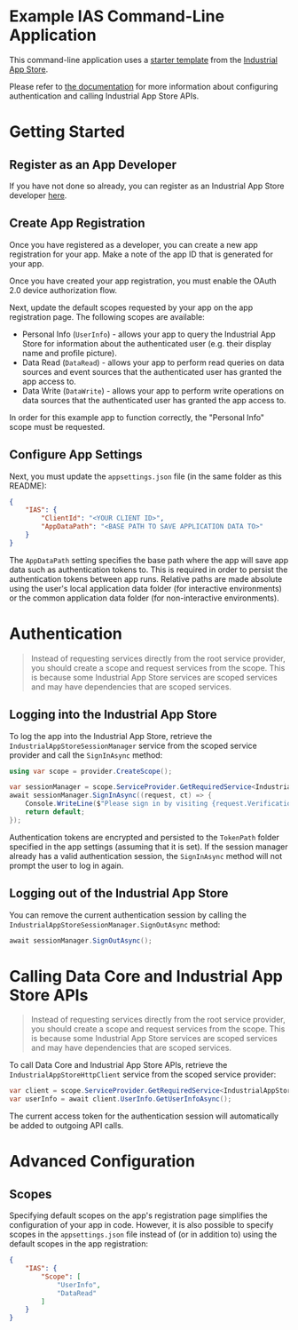 ﻿# Example IAS Command-Line Application

This command-line application uses a [starter template](https://github.com/intelligentplant/IndustrialAppStore.ClientTools.DotNet) from the [Industrial App Store](https://appstore.intelligentplant.com).

Please refer to [the documentation](https://github.com/intelligentplant/IndustrialAppStore.ClientTools.DotNet/blob/main/src/IntelligentPlant.IndustrialAppStore.CommandLine/README.md) for more information about configuring authentication and calling Industrial App Store APIs.

# Getting Started

## Register as an App Developer

If you have not done so already, you can register as an Industrial App Store developer [here](https://appstore.intelligentplant.com/Developer/RegisterDeveloper).


## Create App Registration

Once you have registered as a developer, you can create a new app registration for your app. Make a note of the app ID that is generated for your app. 

Once you have created your app registration, you must enable the OAuth 2.0 device authorization flow.

Next, update the default scopes requested by your app on the app registration page. The following scopes are available:

- Personal Info (`UserInfo`) - allows your app to query the Industrial App Store for information about the authenticated user (e.g. their display name and profile picture).
- Data Read (`DataRead`) - allows your app to perform read queries on data sources and event sources that the authenticated user has granted the app access to.
- Data Write (`DataWrite`) - allows your app to perform write operations on data sources that the authenticated user has granted the app access to.

In order for this example app to function correctly, the "Personal Info" scope must be requested.


## Configure App Settings

Next, you must update the `appsettings.json` file (in the same folder as this README):

```json
{
    "IAS": {
        "ClientId": "<YOUR CLIENT ID>",
        "AppDataPath": "<BASE PATH TO SAVE APPLICATION DATA TO>"
    }
}
```

The `AppDataPath` setting specifies the base path where the app will save app data such as authentication tokens to. This is required in order to persist the authentication tokens between app runs. Relative paths are made absolute using the user's local application data folder (for interactive environments) or the common application data folder (for non-interactive environments).


# Authentication

> Instead of requesting services directly from the root service provider, you should create a scope and request services from the scope. This is because some Industrial App Store services are scoped services and may have dependencies that are scoped services.

## Logging into the Industrial App Store

To log the app into the Industrial App Store, retrieve the `IndustrialAppStoreSessionManager` service from the scoped service provider and call the `SignInAsync` method:

```csharp
using var scope = provider.CreateScope();

var sessionManager = scope.ServiceProvider.GetRequiredService<IndustrialAppStoreSessionManager>();
await sessionManager.SignInAsync((request, ct) => {
    Console.WriteLine($"Please sign in by visiting {request.VerificationUri} and entering the following code: {request.UserCode}");
    return default;
});
```

Authentication tokens are encrypted and persisted to the `TokenPath` folder specified in the app settings (assuming that it is set). If the session manager already has a valid authentication session, the `SignInAsync` method will not prompt the user to log in again.


## Logging out of the Industrial App Store

You can remove the current authentication session by calling the `IndustrialAppStoreSessionManager.SignOutAsync` method:

```csharp
await sessionManager.SignOutAsync();
```


# Calling Data Core and Industrial App Store APIs

> Instead of requesting services directly from the root service provider, you should create a scope and request services from the scope. This is because some Industrial App Store services are scoped services and may have dependencies that are scoped services.

To call Data Core and Industrial App Store APIs, retrieve the `IndustrialAppStoreHttpClient` service from the scoped service provider:

```csharp
var client = scope.ServiceProvider.GetRequiredService<IndustrialAppStoreHttpClient>();
var userInfo = await client.UserInfo.GetUserInfoAsync();
```

The current access token for the authentication session will automatically be added to outgoing API calls.


# Advanced Configuration

## Scopes

Specifying default scopes on the app's registration page simplifies the configuration of your app in code. However, it is also possible to specify scopes in the `appsettings.json` file instead of (or in addition to) using the default scopes in the app registration:

```json
{
    "IAS": {
        "Scope": [
            "UserInfo",
            "DataRead"
        ]
    }
}
```

